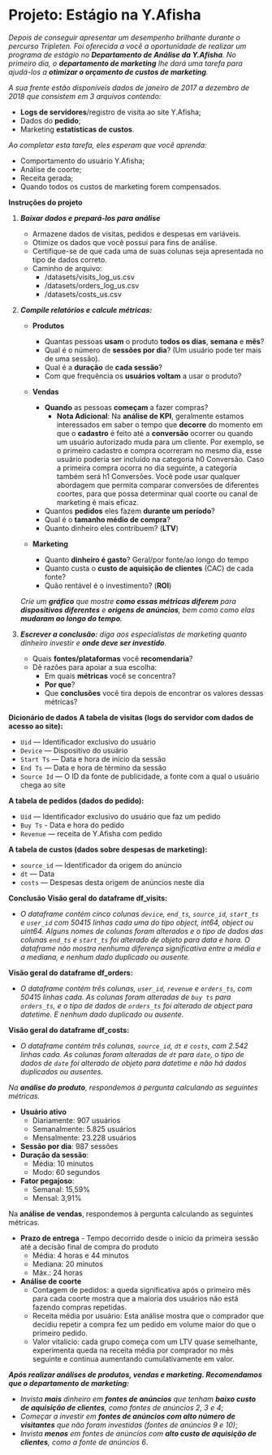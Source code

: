 # Projeto: Estágio na Y.Afisha

*Depois de conseguir apresentar um desempenho brilhante durante o percurso Tripleten. Foi oferecida a você a oportunidade de realizar um programa de estágio no **Departamento de Análise da Y.Afisha**. No primeiro dia, o **departamento de marketing** lhe dará uma tarefa para ajudá-los a **otimizar o orçamento de custos de marketing**.*

*A sua frente estão disponíveis dados de janeiro de 2017 a dezembro de 2018 que consistem em 3 arquivos contendo:*
- **Logs de servidores**/registro de visita ao site Y.Afisha;
- Dados do **pedido**;
- Marketing **estatísticas de custos**.

*Ao completar esta tarefa, eles esperam que você aprenda:*
- Comportamento do usuário Y.Afisha;
- Análise de coorte;
- Receita gerada;
- Quando todos os custos de marketing forem compensados.

**Instruções do projeto**
1. ***Baixar dados e prepará-los para análise***
    - Armazene dados de visitas, pedidos e despesas em variáveis.
    - Otimize os dados que você possui para fins de análise.
    - Certifique-se de que cada uma de suas colunas seja apresentada no tipo de dados correto.
    - Caminho de arquivo:
        - /datasets/visits_log_us.csv
        - /datasets/orders_log_us.csv
        - /datasets/costs_us.csv

2. ***Compile relatórios e calcule métricas:***
    - **Produtos**
        - Quantas pessoas **usam** o produto **todos os dias**, **semana** e **mês**?
        - Qual é o número de **sessões por dia**? (Um usuário pode ter mais de uma sessão).
        - Qual é a **duração** de **cada sessão**?
        - Com que frequência os **usuários voltam** a usar o produto?

   - **Vendas**
        - **Quando** as pessoas **começam** a fazer compras?
            - **Nota Adicional**: Na **análise de KPI**, geralmente estamos interessados ​​em saber o tempo que **decorre** do momento em que o **cadastro** é feito até a **conversão** ocorrer ou quando um usuário autorizado muda para um cliente. Por exemplo, se o primeiro cadastro e compra ocorreram no mesmo dia, esse usuário poderia ser incluído na categoria h0 Conversão. Caso a primeira compra ocorra no dia seguinte, a categoria também será h1 Conversões. Você pode usar qualquer abordagem que permita comparar conversões de diferentes coortes, para que possa determinar qual coorte ou canal de marketing é mais eficaz.
        - Quantos **pedidos** eles fazem **durante um período**?
        - Qual é o **tamanho médio de compra**?
        - Quanto dinheiro eles contribuem? (**LTV**)

    - **Marketing**
        - Quanto **dinheiro é gasto**? Geral/por fonte/ao longo do tempo
        - Quanto custa o **custo de aquisição de clientes** (CAC) de cada fonte?
        - Quão rentável é o investimento? (**ROI**)

     *Crie um **gráfico** que mostre **como essas métricas diferem** para **dispositivos diferentes** e **origens de anúncios**, bem como como elas **mudaram ao longo do tempo**.*

3. ***Escrever a conclusão:*** *diga aos especialistas de marketing quanto dinheiro investir e **onde deve ser investido**.*
   - Quais **fontes/plataformas** você **recomendaria**?
   - Dê razões para apoiar a sua escolha:
       - Em quais **métricas** você se concentra?
       - **Por que**?
       - Que **conclusões** você tira depois de encontrar os valores dessas métricas?

**Dicionário de dados**
**A tabela de visitas (logs do servidor com dados de acesso ao site):**
- `Uid` — Identificador exclusivo do usuário
- `Device` — Dispositivo do usuário
- `Start Ts` — Data e hora de início da sessão
- `End Ts` — Data e hora de término da sessão
- `Source Id` — O ID da fonte de publicidade, a fonte com a qual o usuário chega ao site

**A tabela de pedidos (dados do pedido):**
- `Uid` — Identificador exclusivo do usuário que faz um pedido
- `Buy Ts` - Data e hora do pedido
- `Revenue` — receita de Y.Afisha com pedido

**A tabela de custos (dados sobre despesas de marketing):**
- `source_id` — Identificador da origem do anúncio
- `dt` — Data
- `costs` — Despesas desta origem de anúncios neste dia

**Conclusão**
**Visão geral do dataframe df_visits:**
- *O dataframe contém cinco colunas `device`, `end_ts`, `source_id`, `start_ts` e `user_id` com 50415 linhas cada uma do tipo object, int64, object ou uint64. Alguns nomes de colunas foram alterados e o tipo de dados das colunas `end_ts` e `start_ts` foi alterado de objeto para data e hora. O dataframe não mostra nenhuma diferença significativa entre a média e a mediana, e nenhum dado duplicado ou ausente.*

**Visão geral do dataframe df_orders:**
- *O dataframe contém três colunas, `user_id`, `revenue` e `orders_ts`, com 50415 linhas cada. As colunas foram alteradas de `buy ts` para `orders_ts`, e o tipo de dados de `orders_ts` foi alterado de object para datetime. E nenhum dado duplicado ou ausente.*

**Visão geral do dataframe df_costs:**
- *O dataframe contém três colunas, `source_id`, `dt` e `costs`, com 2.542 linhas cada. As colunas foram alteradas de `dt` para `date`, o tipo de dados de `date` foi alterado de objeto para datetime e não há dados duplicados ou ausentes.*

*Na **análise do produto**, respondemos à pergunta calculando as seguintes métricas.*
- **Usuário ativo**
    - Diariamente: 907 usuários
    - Semanalmente: 5.825 usuários
    - Mensalmente: 23.228 usuários
- **Sessão por dia**: 987 sessões
- **Duração da sessão**:
    - Média: 10 minutos
    - Modo: 60 segundos
- **Fator pegajoso**:
    - Semanal: 15,59%
    - Mensal: 3,91%

Na **análise de vendas**, respondemos à pergunta calculando as seguintes métricas.

- **Prazo de entrega** - Tempo decorrido desde o início da primeira sessão até a decisão final de compra do produto
    - Média: 4 horas e 44 minutos
    - Mediana: 20 minutos
    - Máx.: 24 horas
- **Análise de coorte**
    - Contagem de pedidos: a queda significativa após o primeiro mês para cada coorte mostra que a maioria dos usuários não está fazendo compras repetidas.
    - Receita média por usuário: Esta análise mostra que o comprador que decidiu repetir a compra fez um pedido em volume maior do que o primeiro pedido.
    - Valor vitalício: cada grupo começa com um LTV quase semelhante, experimenta queda na receita média por comprador no mês seguinte e continua aumentando cumulativamente em valor.

***Após realizar análises de produtos, vendas e marketing. Recomendamos que o departamento de marketing:***
- *Invista **mais** dinheiro em **fontes de anúncios** que tenham **baixo custo de aquisição de clientes**, como fontes de anúncios 2, 3 e 4*;
- *Começar a investir em **fontes de anúncios com alto número de visitantes** que não foram investidas (fontes de anúncios 9 e 10)*;
- *Invista **menos** em fontes de anúncios com **alto custo de aquisição de clientes**, como a fonte de anúncios 6*.
